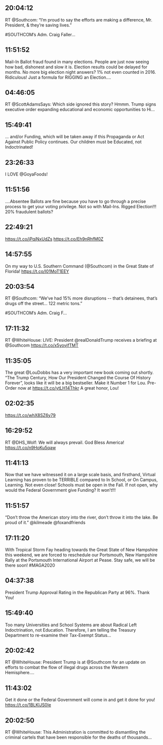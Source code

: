 ## 20:04:12
RT @Southcom: “I’m proud to say the efforts are making a difference, Mr. President, &amp; they’re saving lives.”

#SOUTHCOM’s Adm. Craig Faller…
## 11:51:52
Mail-In Ballot fraud found in many elections. People are just now seeing how bad, dishonest and slow it is. Election results could be delayed for months. No more big election night answers? 1% not even counted in 2016. Ridiculous! Just a formula for RIGGING an Election....
## 04:46:05
RT @ScottAdamsSays: Which side ignored this story? Hmmm. Trump signs executive order expanding educational and economic opportunities to Hi…
## 15:49:41
... and/or Funding, which will be taken away if this Propaganda or Act Against Public Policy continues. Our children must be Educated, not Indoctrinated!
## 23:26:33
I LOVE @GoyaFoods!
## 11:51:56
....Absentee Ballots are fine because you have to go through a precise process to get your voting privilege. Not so with Mail-Ins. Rigged Election!!! 20% fraudulent ballots?
## 22:49:21
https://t.co/jPqjNxUdZs https://t.co/Eh9nRhfM0Z
## 14:57:55
On my way to U.S. Southern Command (@Southcom) in the Great State of Florida! https://t.co/I01MoT1EEY
## 20:03:54
RT @Southcom: “We’ve had 15% more disruptions -- that’s detainees, that’s drugs off the street… 122 metric tons.”

#SOUTHCOM’s Adm. Craig F…
## 17:11:32
RT @WhiteHouse: LIVE: President @realDonaldTrump receives a briefing at @Southcom https://t.co/x5yovjfTMT
## 11:35:05
The great @LouDobbs has a very important new book coming out shortly. “The Trump Century, How Our President Changed the Course Of History Forever”, looks like it will be a big bestseller. Make it Number 1 for Lou. Pre-Order now at https://t.co/ytLH14Thkr  A great honor, Lou!
## 02:02:35
https://t.co/whX8SZ6y79
## 16:29:52
RT @DHS_Wolf: We will always prevail. God Bless America!
https://t.co/n9HoKu5qaw
## 11:41:13
Now that we have witnessed it on a large scale basis, and firsthand, Virtual Learning has proven to be TERRIBLE compared to In School, or On Campus, Learning. Not even close! Schools must be open in the Fall. If not open, why would the Federal Government give Funding? It won’t!!!
## 11:51:57
“Don’t throw the American story into the river, don’t throw it into the lake. Be proud of it.” @kilmeade @foxandfriends
## 17:11:20
With Tropical Storm Fay heading towards the Great State of New Hampshire this weekend, we are forced to reschedule our Portsmouth, New Hampshire Rally at the Portsmouth International Airport at Pease. Stay safe, we will be there soon! #MAGA2020
## 04:37:38
President Trump Approval Rating in the Republican Party at 96%. Thank You!
## 15:49:40
Too many Universities and School Systems are about Radical Left Indoctrination, not Education. Therefore, I am telling the Treasury Department to re-examine their Tax-Exempt Status...
## 20:02:42
RT @WhiteHouse: President Trump is at @Southcom for an update on efforts to combat the flow of illegal drugs across the Western Hemisphere.…
## 11:43:02
Get it done or the Federal Government will come in and get it done for you! https://t.co/1BLKlJS0Ie
## 20:02:50
RT @WhiteHouse: This Administration is committed to dismantling the criminal cartels that have been responsible for the deaths of thousands…
